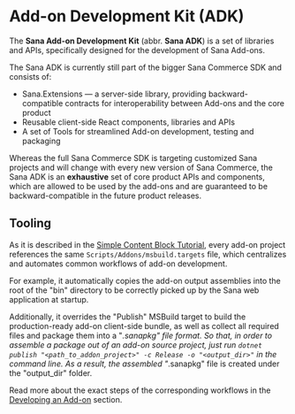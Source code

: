 # Add-on Development Kit (ADK)

The **Sana Add-on Development Kit** (abbr. **Sana ADK**) is a set of libraries and APIs, specifically designed for the development of Sana Add-ons.

The Sana ADK is currently still part of the bigger Sana Commerce SDK and consists of:

- Sana.Extensions — a server-side library, providing backward-compatible contracts for interoperability between Add-ons and the core product
- Reusable client-side React components, libraries and APIs
- A set of Tools for streamlined Add-on development, testing and packaging

Whereas the full Sana Commerce SDK is targeting customized Sana projects and will change with every new version of Sana Commerce, the Sana ADK is an **exhaustive** set of core product APIs and components, which are allowed to be used by the add-ons and are guaranteed to be backward-compatible in the future product releases.

## Tooling

As it is described in the [Simple Content Block Tutorial](../developing-an-addon/simple-cb-tutorial.md), every add-on project references the same `Scripts/Addons/msbuild.targets` file, which centralizes and automates common workflows of add-on development.

For example, it automatically copies the add-on output assemblies into the root of the "bin" directory to be correctly picked up by the Sana web application at startup.

Additionally, it overrides the "Publish" MSBuild target to build the production-ready add-on client-side bundle, as well as collect all required files and package them into a "*.sanapkg" file format.
So that, in order to assemble a package out of an add-on source project, just run `dotnet publish "<path_to_addon_project>" -c Release -o "<output_dir>"` in the command line.
As a result, the assembled "*.sanapkg" file is created under the "output_dir" folder.

Read more about the exact steps of the corresponding workflows in the [Developing an Add-on](../developing-an-addon/technology-stack.md) section.
